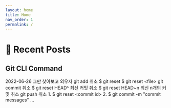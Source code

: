 ```yaml
---
layout: home
title: Home
nav_order: 1
permalink: /
---
```


# 🌱 Recent Posts
<div class="recent-post" onclick="location.href='docs/git'">
 <h2>Git CLI Command</h2>
 <span class="text-small text-grey-dk-000 mb-0 mr-2">2022-06-26</span>
 그만 찾아보고 외우자
 git add 취소 $ git reset $ git reset &lt;file&gt;
 git commit 취소 $ git reset HEAD^ 최신 커밋 취소 $ git reset HEAD~n 최신 n개의 커밋 취소
 git push 취소
 1. $ git reset &lt;commit id&gt;
 2. $ git commit -m "commit messages"
 ...
 </div>
